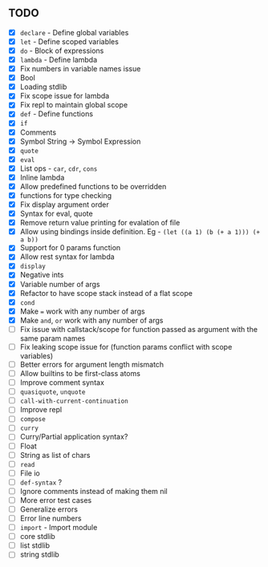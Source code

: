 ## TODO
  - [X] `declare` - Define global variables
  - [X] `let` - Define scoped variables
  - [X] `do` - Block of expressions
  - [X] `lambda` - Define lambda
  - [X] Fix numbers in variable names issue
  - [X] Bool
  - [X] Loading stdlib
  - [X] Fix scope issue for lambda
  - [X] Fix repl to maintain global scope
  - [X] `def` - Define functions
  - [X] `if`
  - [X] Comments
  - [X] Symbol String -> Symbol Expression
  - [X] `quote`
  - [X] `eval`
  - [X] List ops - `car`, `cdr`, `cons`
  - [X] Inline lambda
  - [X] Allow predefined functions to be overridden
  - [X] functions for type checking
  - [X] Fix display argument order
  - [X] Syntax for eval, quote
  - [X] Remove return value printing for evalation of file
  - [X] Allow using bindings inside definition. Eg - `(let ((a 1) (b (+ a 1))) (+ a b))`
  - [X] Support for 0 params function
  - [X] Allow rest syntax for lambda
  - [X] `display`
  - [X] Negative ints
  - [X] Variable number of args
  - [X] Refactor to have scope stack instead of a flat scope
  - [X] `cond`
  - [X] Make `=` work with any number of args
  - [X] Make `and`, `or` work with any number of args
  - [ ] Fix issue with callstack/scope for function passed as argument with the same param names
  - [ ] Fix leaking scope issue for (function params conflict with scope variables)
  - [ ] Better errors for argument length mismatch
  - [ ] Allow builtins to be first-class atoms
  - [ ] Improve comment syntax
  - [ ] `quasiquote`, `unquote`
  - [ ] `call-with-current-continuation`
  - [ ] Improve repl
  - [ ] `compose`
  - [ ] `curry`
  - [ ] Curry/Partial application syntax?
  - [ ] Float
  - [ ] String as list of chars
  - [ ] `read`
  - [ ] File io
  - [ ] `def-syntax` ?
  - [ ] Ignore comments instead of making them nil
  - [ ] More error test cases
  - [ ] Generalize errors
  - [ ] Error line numbers
  - [ ] `import` - Import module
  - [ ] core stdlib
  - [ ] list stdlib
  - [ ] string stdlib
